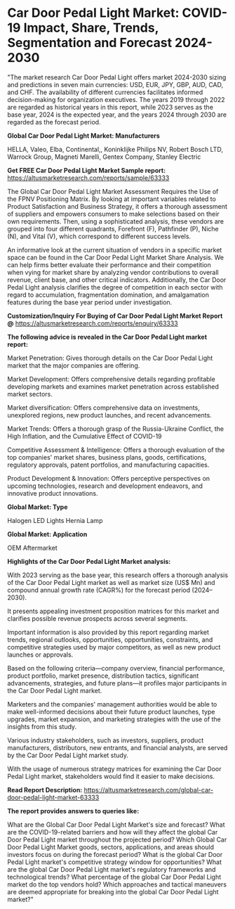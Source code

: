<h1>Car Door Pedal Light Market: COVID-19 Impact, Share, Trends, Segmentation and Forecast 2024-2030 </h1>

"The market research Car Door Pedal Light offers market 2024-2030 sizing and predictions in seven main currencies: USD, EUR, JPY, GBP, AUD, CAD, and CHF. The availability of different currencies facilitates informed decision-making for organization executives. The years 2019 through 2022 are regarded as historical years in this report, while 2023 serves as the base year, 2024 is the expected year, and the years 2024 through 2030 are regarded as the forecast period.

<b>Global Car Door Pedal Light Market: Manufacturers</b>

HELLA, Valeo, Elba, Continental,, Koninklijke Philips NV, Robert Bosch LTD, Warrock Group, Magneti Marelli, Gentex Company, Stanley Electric

<b>Get FREE Car Door Pedal Light Market Sample report:</b> <a href="https://altusmarketresearch.com/reports/sample/63333">https://altusmarketresearch.com/reports/sample/63333</a>

The Global Car Door Pedal Light Market Assessment Requires the Use of the FPNV Positioning Matrix. By looking at important variables related to Product Satisfaction and Business Strategy, it offers a thorough assessment of suppliers and empowers consumers to make selections based on their own requirements. Then, using a sophisticated analysis, these vendors are grouped into four different quadrants, Forefront (F), Pathfinder (P), Niche (N), and Vital (V), which correspond to different success levels.

An informative look at the current situation of vendors in a specific market space can be found in the Car Door Pedal Light Market Share Analysis. We can help firms better evaluate their performance and their competition when vying for market share by analyzing vendor contributions to overall revenue, client base, and other critical indicators. Additionally, the Car Door Pedal Light analysis clarifies the degree of competition in each sector with regard to accumulation, fragmentation domination, and amalgamation features during the base year period under investigation.

<b>Customization/Inquiry For Buying of Car Door Pedal Light Market Report @</b> <a href="https://altusmarketresearch.com/reports/enquiry/63333">https://altusmarketresearch.com/reports/enquiry/63333</a>

<b>The following advice is revealed in the Car Door Pedal Light market report:</b>

Market Penetration: Gives thorough details on the Car Door Pedal Light market that the major companies are offering.

Market Development: Offers comprehensive details regarding profitable developing markets and examines market penetration across established market sectors.

Market diversification: Offers comprehensive data on investments, unexplored regions, new product launches, and recent advancements.

Market Trends: Offers a thorough grasp of the Russia-Ukraine Conflict, the High Inflation, and the Cumulative Effect of COVID-19

Competitive Assessment & Intelligence: Offers a thorough evaluation of the top companies' market shares, business plans, goods, certifications, regulatory approvals, patent portfolios, and manufacturing capacities.

Product Development & Innovation: Offers perceptive perspectives on upcoming technologies, research and development endeavors, and innovative product innovations.

<b>Global Market: Type</b>

Halogen
LED Lights
Hernia Lamp

<b>Global Market: Application</b>

OEM
Aftermarket


<b>Highlights of the Car Door Pedal Light Market analysis:</b>

With 2023 serving as the base year, this research offers a thorough analysis of the Car Door Pedal Light market as well as market size (US$ Mn) and compound annual growth rate (CAGR%) for the forecast period (2024–2030).

It presents appealing investment proposition matrices for this market and clarifies possible revenue prospects across several segments.

Important information is also provided by this report regarding market trends, regional outlooks, opportunities, opportunities, constraints, and competitive strategies used by major competitors, as well as new product launches or approvals.

Based on the following criteria—company overview, financial performance, product portfolio, market presence, distribution tactics, significant advancements, strategies, and future plans—it profiles major participants in the Car Door Pedal Light market.

Marketers and the companies' management authorities would be able to make well-informed decisions about their future product launches, type upgrades, market expansion, and marketing strategies with the use of the insights from this study.

Various industry stakeholders, such as investors, suppliers, product manufacturers, distributors, new entrants, and financial analysts, are served by the Car Door Pedal Light market study.

With the usage of numerous strategy matrices for examining the Car Door Pedal Light market, stakeholders would find it easier to make decisions.

<b>Read Report Description:</b> <a href="https://altusmarketresearch.com/global-car-door-pedal-light-market-63333">https://altusmarketresearch.com/global-car-door-pedal-light-market-63333</a>

<b>The report provides answers to queries like:</b>

What are the Global Car Door Pedal Light Market's size and forecast?
What are the COVID-19-related barriers and how will they affect the global Car Door Pedal Light market throughout the projected period?
Which Global Car Door Pedal Light Market goods, sectors, applications, and areas should investors focus on during the forecast period?
What is the global Car Door Pedal Light market's competitive strategy window for opportunities?
What are the global Car Door Pedal Light market's regulatory frameworks and technological trends?
What percentage of the global Car Door Pedal Light market do the top vendors hold?
Which approaches and tactical maneuvers are deemed appropriate for breaking into the global Car Door Pedal Light market?"
